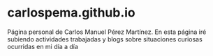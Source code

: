# carlospema.github.io
Página personal de Carlos Manuel Pérez Martínez. En esta página iré subiendo actividades trabajadas y blogs sobre situaciones curiosas ocurridas en mi día a día
